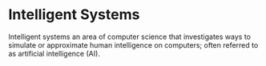 # Intelligent Systems

Intelligent systems an area of computer science that investigates ways to simulate or approximate human intelligence on computers; often referred to as artificial intelligence (AI).

